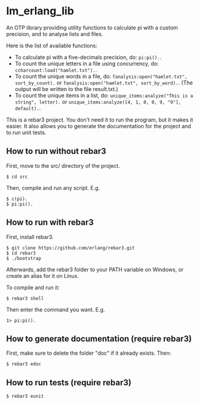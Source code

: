 # lm_erlang_lib

An OTP library providing utility functions to calculate pi with a custom
precision, and to analyse lists and files.

Here is the list of available functions:

 - To calculate pi with a five-decimals precision, do: `pi:pi().`.
 - To count the unique letters in a file using concurrency, do: `ccharcount:load("hamlet.txt").`.
 - To count the unique words in a file, do: `fanalysis:open("hamlet.txt", sort_by_count).` or `fanalysis:open("hamlet.txt", sort_by_word).`. (The output will be written to the file result.txt.)
 - To count the unique items in a list, do: `unique_items:analyze("This is a string", letter).` or `unique_items:analyze([4, 1, 0, 0, 9, "9"], default).`.

This is a rebar3 project. You don't need it to run the program, but it makes it
easier. It also allows you to generate the documentation for the project and to
run unit tests.

## How to run without rebar3

First, move to the src/ directory of the project.

    $ cd src

Then, compile and run any script. E.g.

    $ c(pi).
    $ pi:pi().

## How to run with rebar3

First, install rebar3.

    $ git clone https://github.com/erlang/rebar3.git
    $ cd rebar3
    $ ./bootstrap

Afterwards, add the rebar3 folder to your PATH variable on Windows, or create an
alias for it on Linux.

To compile and run it:

    $ rebar3 shell

Then enter the command you want. E.g.

    1> pi:pi().

## How to generate documentation (require rebar3)

First, make sure to delete the folder "doc" if it already exists. Then:

    $ rebar3 edoc

## How to run tests (require rebar3)

    $ rebar3 eunit